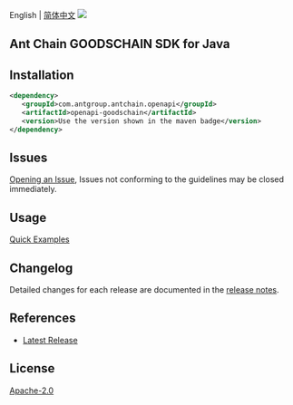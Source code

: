 English | [简体中文](README-CN.md)
![](https://aliyunsdk-pages.alicdn.com/icons/AlibabaCloud.svg)

## Ant Chain GOODSCHAIN SDK for Java

## Installation

```xml
<dependency>
   <groupId>com.antgroup.antchain.openapi</groupId>
   <artifactId>openapi-goodschain</artifactId>
   <version>Use the version shown in the maven badge</version>
</dependency>
```

## Issues
[Opening an Issue](https://github.com/alipay/antchain-openapi-prod-sdk/issues/new), Issues not conforming to the guidelines may be closed immediately.

## Usage
[Quick Examples](https://github.com/alipay/antchain-openapi-prod-sdk/blob/master/docs/0-Examples-EN.md#quick-examples)

## Changelog
Detailed changes for each release are documented in the [release notes](./ChangeLog.txt).

## References
* [Latest Release](https://github.com/alipay/antchain-openapi-prod-sdk/)

## License
[Apache-2.0](http://www.apache.org/licenses/LICENSE-2.0)
